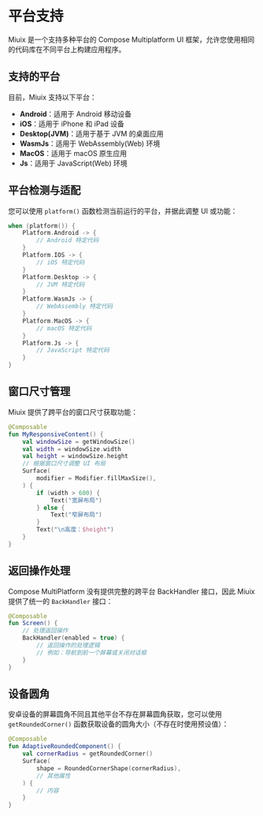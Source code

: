 # 平台支持

Miuix 是一个支持多种平台的 Compose Multiplatform UI 框架，允许您使用相同的代码库在不同平台上构建应用程序。

## 支持的平台

目前，Miuix 支持以下平台：

- **Android**：适用于 Android 移动设备
- **iOS**：适用于 iPhone 和 iPad 设备
- **Desktop(JVM)**：适用于基于 JVM 的桌面应用
- **WasmJs**：适用于 WebAssembly(Web) 环境
- **MacOS**：适用于 macOS 原生应用
- **Js**：适用于 JavaScript(Web) 环境

## 平台检测与适配

您可以使用 `platform()` 函数检测当前运行的平台，并据此调整 UI 或功能：

```kotlin
when (platform()) {
    Platform.Android -> {
        // Android 特定代码
    }
    Platform.IOS -> {
        // iOS 特定代码
    }
    Platform.Desktop -> {
        // JVM 特定代码
    }
    Platform.WasmJs -> {
        // WebAssembly 特定代码
    }
    Platform.MacOS -> {
        // macOS 特定代码
    }
    Platform.Js -> {
        // JavaScript 特定代码
    }
}
```

## 窗口尺寸管理

Miuix 提供了跨平台的窗口尺寸获取功能：

```kotlin
@Composable
fun MyResponsiveContent() {
    val windowSize = getWindowSize()
    val width = windowSize.width
    val height = windowSize.height
    // 根据窗口尺寸调整 UI 布局
    Surface(
        modifier = Modifier.fillMaxSize(),
    ) {
        if (width > 600) {
            Text("宽屏布局")
        } else {
            Text("窄屏布局")
        }
        Text("\n高度：$height")
    }
}
```

## 返回操作处理

Compose MultiPlatform 没有提供完整的跨平台 BackHandler 接口，因此 Miuix 提供了统一的 `BackHandler` 接口：

```kotlin
@Composable
fun Screen() {
    // 处理返回操作
    BackHandler(enabled = true) {
        // 返回操作的处理逻辑
        // 例如：导航到前一个屏幕或关闭对话框
    }
}
```

## 设备圆角

安卓设备的屏幕圆角不同且其他平台不存在屏幕圆角获取，您可以使用 `getRoundedCorner()` 函数获取设备的圆角大小（不存在时使用预设值）：

```kotlin
@Composable
fun AdaptiveRoundedComponent() {
    val cornerRadius = getRoundedCorner()
    Surface(
        shape = RoundedCornerShape(cornerRadius),
        // 其他属性
    ) {
        // 内容
    }
}
```
